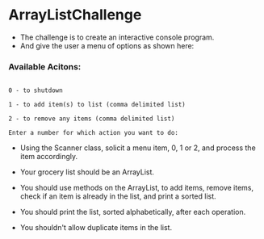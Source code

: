 # ArrayListChallenge

- The challenge is to create an interactive console program.
- And give the user a menu of options as shown here:

### Available Acitons:
```

0 - to shutdown

1 - to add item(s) to list (comma delimited list)

2 - to remove any items (comma delimited list)

Enter a number for which action you want to do: 
```
- Using the Scanner class, solicit a menu item, 0, 1 or 2,  and process the item accordingly.


- Your grocery list should be an ArrayList.
- You should use methods on the ArrayList, to add items, remove items, check if an item is already in the list, and print a sorted list.
- You should print the list, sorted alphabetically, after each operation.
- You shouldn't allow duplicate items in the list.

 
